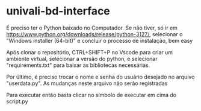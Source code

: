 # univali-bd-interface

É preciso ter o Python baixado no Computador. Se não tiver, só ir em https://www.python.org/downloads/release/python-3127/, selecionar o "Windows installer (64-bit)" e concluir o processo de instalação, bem easy

Após clonar o repositório, CTRL+SHIFT+P no Vscode para criar um ambiente virtual, selecionar a versão do python, e selecionar "requirements.txt" para baixar as bibliotecas necessárias. 

Por último, é preciso trocar o nome e senha do usuário desejado no arquivo "userdata.py". As mudanças neste arquivo não serão registradas

Para executar então basta clicar no símbolo de executar em cima do script.py